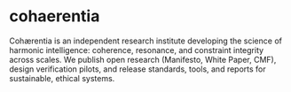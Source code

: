 # cohaerentia
Cohærentia is an independent research institute developing the science of harmonic intelligence: coherence, resonance, and constraint integrity across scales. We publish open research (Manifesto, White Paper, CMF), design verification pilots, and release standards, tools, and reports for sustainable, ethical systems.
